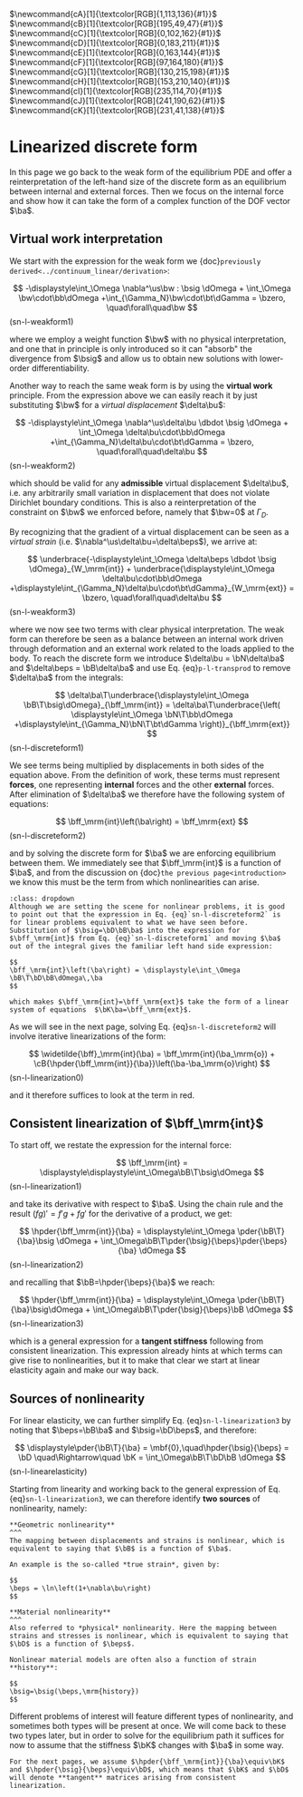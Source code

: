 $\newcommand{\E}{\\[3pt]}$
$\newcommand{\DE}{\\[6pt]}$
$\newcommand{\TE}{\\[9pt]}$
$\newcommand{\QE}{\\[12pt]}$
$\newcommand{\eps}{\varepsilon}$
$\newcommand{\beps}{\boldsymbol\eps}$
$\newcommand{\bsig}{\boldsymbol\sigma}$
$\newcommand{\dbdot}{\,\colon\!}$
$\newcommand{\hint}{\displaystyle\int}$
$\newcommand{\hsum}{\displaystyle\sum}$
$\newcommand{\alert}[1]{{\color{pdcolor9}#1}}$
$\newcommand{\gives}{\quad\Rightarrow\quad}$
$\newcommand{\ud}{\mathrm{d}}$
$\newcommand{\uf}{\mathrm{f}}$
$\newcommand{\bff}{\mathbf{f}}$
$\newcommand{\ba}{\mathbf{a}}$
$\newcommand{\bb}{\mathbf{b}}$
$\newcommand{\bc}{\mathbf{c}}$
$\newcommand{\bh}{\mathbf{h}}$
$\newcommand{\bn}{\mathbf{n}}$
$\newcommand{\bq}{\mathbf{q}}$
$\newcommand{\bt}{\mathbf{t}}$
$\newcommand{\bu}{\mathbf{u}}$
$\newcommand{\bv}{\mathbf{v}}$
$\newcommand{\bw}{\mathbf{w}}$
$\newcommand{\bx}{\mathbf{x}}$
$\newcommand{\bB}{\mathbf{B}}$
$\newcommand{\bD}{\mathbf{D}}$
$\newcommand{\bJ}{\mathbf{J}}$
$\newcommand{\bK}{\mathbf{K}}$
$\newcommand{\bM}{\mathbf{M}}$
$\newcommand{\bN}{\mathbf{N}}$
$\newcommand{\bP}{\mathbf{P}}$
$\newcommand{\bzero}{\mathbf{0}}$
$\newcommand{\pder}[2]{\frac{\partial #1}{\partial #2}}$
$\newcommand{\dder}[2]{\frac{\ud #1}{\ud #2}}$
$\newcommand{\pders}[3]{\frac{\partial^2 #1}{\partial #2 \partial #3}}$
$\newcommand{\lder}[2]{{\ud #1}/{\ud #2}}$
$\newcommand{\lpder}[2]{{\partial #1}/{\partial #2}}$
$\newcommand{\lpders}[3]{{\partial^2 #1}/{\partial #2 \partial #3}}$
$\newcommand{\hfrac}[2]{\displaystyle\frac{#1}{#2}}$
$\newcommand{\lfrac}[2]{{#1}/{#2}}$
$\newcommand{\hpder}[2]{\displaystyle\frac{\partial #1}{\partial #2}}$
$\newcommand{\myVec}[1]{\left\{ \begin{matrix} #1 \end{matrix} \right\}}$
$\newcommand{\myMat}[1]{\left[ \begin{matrix} #1 \end{matrix} \right]}$
$\newcommand{\sym}{\ensuremath{_\mathrm{s}}}$
$\newcommand{\dg}{\ensuremath{^\circ}}$
$\newcommand{\mbf}[1]{\mathbf{#1}}$
$\newcommand{\mrm}[1]{\mathrm{#1}}$
$\newcommand{\bs}[1]{\boldsymbol{#1}}$
$\newcommand{\T}{^\mathrm{T}}$
$\newcommand{\dOmega}{\,\mathrm{d}\Omega}$
$\newcommand{\dGamma}{\,\mathrm{d}\Gamma}$
$\newcommand{\us}{\mathrm{s}}$

$\newcommand{cA}[1]{\textcolor[RGB]{1,113,136}{#1}}$
$\newcommand{cB}[1]{\textcolor[RGB]{195,49,47}{#1}}$
$\newcommand{cC}[1]{\textcolor[RGB]{0,102,162}{#1}}$
$\newcommand{cD}[1]{\textcolor[RGB]{0,183,211}{#1}}$
$\newcommand{cE}[1]{\textcolor[RGB]{0,163,144}{#1}}$
$\newcommand{cF}[1]{\textcolor[RGB]{97,164,180}{#1}}$
$\newcommand{cG}[1]{\textcolor[RGB]{130,215,198}{#1}}$
$\newcommand{cH}[1]{\textcolor[RGB]{153,210,140}{#1}}$
$\newcommand{cI}[1]{\textcolor[RGB]{235,114,70}{#1}}$
$\newcommand{cJ}[1]{\textcolor[RGB]{241,190,62}{#1}}$
$\newcommand{cK}[1]{\textcolor[RGB]{231,41,138}{#1}}$

# Linearized discrete form

In this page we go back to the weak form of the equilibrium PDE and offer a reinterpretation of the left-hand size of the discrete form as an equilibrium between internal and external forces. Then we focus on the internal force and show how it can take the form of a complex function of the DOF vector $\ba$.

## Virtual work interpretation

We start with the expression for the weak form we {doc}`previously derived<../continuum_linear/derivation>`:

$$
-\displaystyle\int_\Omega \nabla^\us\bw : \bsig \dOmega + \int_\Omega \bw\cdot\bb\dOmega +\int_{\Gamma_N}\bw\cdot\bt\dGamma = \bzero, \quad\forall\quad\bw
$$(sn-l-weakform1)

where we employ a weight function $\bw$ with no physical interpretation, and one that in principle is only introduced so it can "absorb" the divergence from $\bsig$ and allow us to obtain new solutions with lower-order differentiability.

Another way to reach the same weak form is by using the **virtual work** principle. From the expression above we can easily reach it by just substituting $\bw$ for a *virtual displacement* $\delta\bu$:

$$
-\displaystyle\int_\Omega \nabla^\us\delta\bu \dbdot \bsig \dOmega + \int_\Omega \delta\bu\cdot\bb\dOmega +\int_{\Gamma_N}\delta\bu\cdot\bt\dGamma = \bzero, \quad\forall\quad\delta\bu
$$(sn-l-weakform2)

which should be valid for any **admissible** virtual displacement $\delta\bu$, i.e. any arbitrarily small variation in displacement that does not violate Dirichlet boundary conditions. This is also a reinterpretation of the constraint on $\bw$ we enforced before, namely that $\bw=0$ at $\Gamma_D$.

By recognizing that the gradient of a virtual displacement can be seen as a *virtual strain* (i.e. $\nabla^\us\delta\bu=\delta\beps$), we arrive at:

$$
\underbrace{-\displaystyle\int_\Omega \delta\beps \dbdot \bsig \dOmega}_{W_\mrm{int}} + \underbrace{\displaystyle\int_\Omega \delta\bu\cdot\bb\dOmega +\displaystyle\int_{\Gamma_N}\delta\bu\cdot\bt\dGamma}_{W_\mrm{ext}} = \bzero, \quad\forall\quad\delta\bu
$$(sn-l-weakform3)

where we now see two terms with clear physical interpretation. The weak form can therefore be seen as a balance between an internal work driven through deformation and an external work related to the loads applied to the body. To reach the discrete form we introduce $\delta\bu = \bN\delta\ba$ and $\delta\beps = \bB\delta\ba$ and use Eq. {eq}`p-l-transprod` to remove $\delta\ba$ from the integrals:

$$
\delta\ba\T\underbrace{\displaystyle\int_\Omega \bB\T\bsig\dOmega}_{\bff_\mrm{int}} = \delta\ba\T\underbrace{\left( \displaystyle\int_\Omega \bN\T\bb\dOmega +\displaystyle\int_{\Gamma_N}\bN\T\bt\dGamma \right)}_{\bff_\mrm{ext}}
$$(sn-l-discreteform1)

We see terms being multiplied by displacements in both sides of the equation above. From the definition of work, these terms must represent **forces**, one representing **internal** forces and the other **external** forces. After elimination of $\delta\ba$ we therefore have the following system of equations:

$$
\bff_\mrm{int}\left(\ba\right) = \bff_\mrm{ext}
$$(sn-l-discreteform2)

and by solving the discrete form for $\ba$ we are enforcing equilibrium between them. We immediately see that $\bff_\mrm{int}$ is a function of $\ba$, and from the discussion on {doc}`the previous page<introduction>` we know this must be the term from which nonlinearities can arise. 

```{admonition} Flashback to linear problems
:class: dropdown
Although we are setting the scene for nonlinear problems, it is good to point out that the expression in Eq. {eq}`sn-l-discreteform2` is for linear problems equivalent to what we have seen before. Substitution of $\bsig=\bD\bB\ba$ into the expression for $\bff_\mrm{int}$ from Eq. {eq}`sn-l-discreteform1` and moving $\ba$ out of the integral gives the familiar left hand side expression:

$$
\bff_\mrm{int}\left(\ba\right) = \displaystyle\int_\Omega \bB\T\bD\bB\dOmega\,\ba
$$

which makes $\bff_\mrm{int}=\bff_\mrm{ext}$ take the form of a linear system of equations  $\bK\ba=\bff_\mrm{ext}$. 
```

As we will see in the next page, solving Eq. {eq}`sn-l-discreteform2` will involve iterative linearizations of the form:

$$
\widetilde{\bff}_\mrm{int}(\ba) = \bff_\mrm{int}(\ba_\mrm{o}) + \cB{\hpder{\bff_\mrm{int}}{\ba}}\left(\ba-\ba_\mrm{o}\right)
$$(sn-l-linearization0)

and it therefore suffices to look at the term in red.

## Consistent linearization of $\bff_\mrm{int}$

To start off, we restate the expression for the internal force:

$$
\bff_\mrm{int} = \displaystyle\displaystyle\int_\Omega\bB\T\bsig\dOmega
$$(sn-l-linearization1)

and take its derivative with respect to $\ba$. Using the chain rule and the result $(fg)'=f'g+fg'$ for the derivative of a product, we get:

$$
\hpder{\bff_\mrm{int}}{\ba} = \displaystyle\int_\Omega \pder{\bB\T}{\ba}\bsig \dOmega + \int_\Omega\bB\T\pder{\bsig}{\beps}\pder{\beps}{\ba} \dOmega
$$(sn-l-linearization2)

and recalling that $\bB=\hpder{\beps}{\ba}$ we reach:

$$
\hpder{\bff_\mrm{int}}{\ba} = \displaystyle\int_\Omega \pder{\bB\T}{\ba}\bsig\dOmega + \int_\Omega\bB\T\pder{\bsig}{\beps}\bB \dOmega
$$(sn-l-linearization3)

which is a general expression for a **tangent stiffness** following from consistent linearization. This expression already hints at which terms can give rise to nonlinearities, but it to make that clear we start at linear elasticity again and make our way back.

## Sources of nonlinearity

For linear elasticity, we can further simplify Eq. {eq}`sn-l-linearization3` by noting that $\beps=\bB\ba$ and $\bsig=\bD\beps$, and therefore:

$$
\displaystyle\pder{\bB\T}{\ba} = \mbf{0},\quad\hpder{\bsig}{\beps} = \bD
\quad\Rightarrow\quad
\bK = \int_\Omega\bB\T\bD\bB \dOmega
$$(sn-l-linearelasticity)

Starting from linearity and working back to the general expression of Eq. {eq}`sn-l-linearization3`, we can therefore identify **two sources** of nonlinearity, namely:

```{card}
**Geometric nonlinearity**
^^^
The mapping between displacements and strains is nonlinear, which is equivalent to saying that $\bB$ is a function of $\ba$.

An example is the so-called *true strain*, given by:

$$
\beps = \ln\left(1+\nabla\bu\right)
$$
```

```{card}
**Material nonlinearity**
^^^
Also referred to *physical* nonlinearity. Here the mapping between strains and stresses is nonlinear, which is equivalent to saying that $\bD$ is a function of $\beps$.

Nonlinear material models are often also a function of strain **history**:

$$
\bsig=\bsig(\beps,\mrm{history})
$$
```

Different problems of interest will feature different types of nonlinearity, and sometimes both types will be present at once. We will come back to these two types later, but in order to solve for the equilibrium path it suffices for now to assume that the stiffness $\bK$ changes with $\ba$ in some way.

```{admonition} Tangent matrices
For the next pages, we assume $\hpder{\bff_\mrm{int}}{\ba}\equiv\bK$ and $\hpder{\bsig}{\beps}\equiv\bD$, which means that $\bK$ and $\bD$ will denote **tangent** matrices arising from consistent linearization.
```
